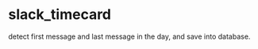 slack_timecard
==============

detect first message and last message in the day, and save into database. 
